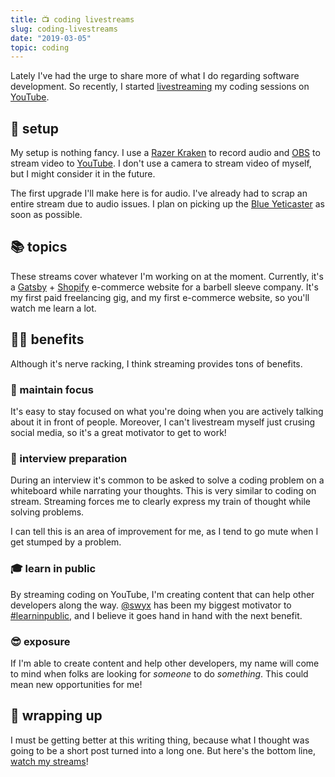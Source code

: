 ```yaml
---
title: 📺 coding livestreams
slug: coding-livestreams
date: "2019-03-05"
topic: coding
---
```


Lately I've had the urge to share more of what I do regarding software development. So recently, I started [livestreaming][streams] my coding sessions on [YouTube][youtube].

## 🎤 setup

My setup is nothing fancy. I use a [Razer Kraken][kraken] to record audio and [OBS][obs] to stream video to [YouTube][youtube]. I don't use a camera to stream video of myself, but I might consider it in the future.

The first upgrade I'll make here is for audio. I've already had to scrap an entire stream due to audio issues. I plan on picking up the [Blue Yeticaster][yeti] as soon as possible.

## 📚 topics

These streams cover whatever I'm working on at the moment. Currently, it's a [Gatsby][gatsby] + [Shopify][shopify] e-commerce website for a barbell sleeve company. It's my first paid freelancing gig, and my first e-commerce website, so you'll watch me learn a lot.

## 👍🏼 benefits

Although it's nerve racking, I think streaming provides tons of benefits.

### 🎯 maintain focus

It's easy to stay focused on what you're doing when you are actively talking about it in front of people. Moreover, I can't livestream myself just crusing social media, so it's a great motivator to get to work!

### 👔 interview preparation

During an interview it's common to be asked to solve a coding problem on a whiteboard while narrating your thoughts. This is very similar to coding on stream. Streaming forces me to clearly express my train of thought while solving problems.

I can tell this is an area of improvement for me, as I tend to go mute when I get stumped by a problem.

### 🎓 learn in public

By streaming coding on YouTube, I'm creating content that can help other developers along the way. [@swyx][swyx] has been my biggest motivator to [#learninpublic][learn-in-public], and I believe it goes hand in hand with the next benefit.

### 😎 exposure

If I'm able to create content and help other developers, my name will come to mind when folks are looking for _someone_ to do _something_. This could mean new opportunities for me!

## 🎁 wrapping up

I must be getting better at this writing thing, because what I thought was going to be a short post turned into a long one. But here's the bottom line, [watch my streams][streams]!

[streams]: https://www.youtube.com/playlist?list=PL6Mu1AMmTL-uMkwOvZ5_Ytbu9qQ5SQSrc
[youtube]: https://www.youtube.com/bradgarropy
[kraken]: https://www.razer.com/Gaming-Audio/Razer-Kraken-Pro-V2-/p/RZ04-02050900-R3M1
[obs]: https://obsproject.com
[yeti]: https://www.bluedesigns.com/products/yeticaster/
[gatsby]: https://www.gatsbyjs.org
[shopify]: https://www.shopify.com
[swyx]: https://twitter.com/swyx
[learn-in-public]: https://twitter.com/hashtag/learninpublic
